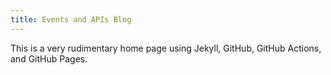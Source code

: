```yaml
---
title: Events and APIs Blog
---
```


This is a very rudimentary home page using Jekyll, GitHub, GitHub Actions, and GitHub Pages.